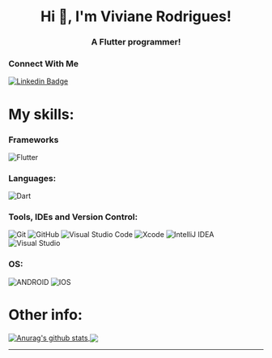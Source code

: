 <h1 align="center"> Hi 👋, I'm Viviane Rodrigues!
<h3 align="center">A Flutter programmer!</h3>

### Connect With Me

  [![Linkedin Badge](https://img.shields.io/badge/-LinkedIn-blue?style=flat-square&logo=Linkedin&logoColor=white&link=https://www.linkedin.com/in/vivianerodrigues25/)](https://www.linkedin.com/in/vivianerodrigues25/)

# My skills:

### Frameworks
<p align="left">
  
  <img alt="Flutter" src="https://img.shields.io/badge/Flutter-%2302569B.svg?style=for-the-badge&logo=Flutter&logoColor=white" />

 </p>
 
### Languages:
 
<p align="left">
 
  <img alt="Dart" src="https://img.shields.io/badge/dart-%230175C2.svg?style=for-the-badge&logo=dart&logoColor=white"/>

 </p>
 
 
  ### Tools, IDEs and Version Control:
 
<p align="left">
  <img alt="Git" src="https://img.shields.io/badge/git-%23F05033.svg?style=for-the-badge&logo=git&logoColor=white"/>
  <img alt="GitHub" src="https://img.shields.io/badge/github-%23121011.svg?style=for-the-badge&logo=github&logoColor=white"/>
  <img alt="Visual Studio Code" src="https://img.shields.io/badge/VisualStudioCode-0078d7.svg?style=for-the-badge&logo=visual-studio-code&logoColor=white"/>
  <img alt="Xcode" src="https://img.shields.io/badge/Xcode-007ACC?style=for-the-badge&logo=Xcode&logoColor=white"/>
  <img alt="IntelliJ IDEA" src="https://img.shields.io/badge/IntelliJIDEA-000000.svg?style=for-the-badge&logo=intellij-idea&logoColor=white"/>
  <img alt="Visual Studio" src="https://img.shields.io/badge/VisualStudio-5C2D91.svg?style=for-the-badge&logo=visual-studio&logoColor=white"/>
</p>

### OS:
<p align="left">
  <img alt="ANDROID" src="https://img.shields.io/badge/Android-3DDC84?style=for-the-badge&logo=android&logoColor=white"/>
  <img alt="IOS" src="https://img.shields.io/badge/iOS-000000?style=for-the-badge&logo=ios&logoColor=white"/>
</p>

# Other info:
<a href="https://github.com/vivianeor/github-readme-stats">
  <img align="center" src="https://github-readme-stats.anuraghazra1.vercel.app/api?username=vivianeor&show_icons=true&include_all_commits=true&theme=midnight-purple" alt="Anurag's github stats" />
</a>

<a href="https://github.com/vivianeor/github-readme-stats">
  <img align="center" src="https://github-readme-stats.anuraghazra1.vercel.app/api/top-langs/?username=vivianeor&layout=compact&theme=midnight-purple" />
</a>

<hr />
